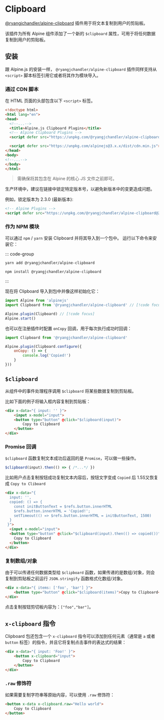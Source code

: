 # Clipboard

[@ryangjchandler/alpine-clipboard](https://github.com/ryangjchandler/alpine-clipboard) 插件用于将文本复制到用户的剪贴板。

该插件为所有 Alpine 组件添加了一个新的 `$clipboard` 属性，可用于将任何数据复制到用户的剪贴板。

## 安装

跟 Alpine.js 的安装一样， `@ryangjchandler/alpine-clipboard` 插件同样支持从 `<script>` 脚本标签引用它或者将其作为模块导入。

### 通过 CDN 脚本

在 HTML 页面的头部包含以下 `<script>` 标签。

```html
<!doctype html>
<html lang="en">
<head>
  <!--...-->
  <title>Alpine.js Clipboard Plugins</title>
  <!-- Alpine Clipboard Plugins -->
  <script defer src="https://unpkg.com/@ryangjchandler/alpine-clipboard@2.x.x/dist/alpine-clipboard.js"></script> // [!code focus]

  <script defer src="https://unpkg.com/alpinejs@3.x.x/dist/cdn.min.js"></script> // [!code focus]
</head>
<body>
<!--...-->
</body>
</html>
```
> 需确保将其包含在 Alpine 的核心 JS 文件之前即可。

生产环境中，建议在链接中锁定特定版本号，以避免新版本中的变更造成问题。

例如，锁定版本为 2.3.0 (最新版本):

```html
<!-- Alpine Plugins -->
<script defer src="https://unpkg.com/@ryangjchandler/alpine-clipboard@2.3.0/dist/alpine-clipboard.js"></script>
```

### 作为 NPM 模块

可以通过 `npm` / `yarn` 安装 Clipboard 并将其导入到一个包中。 运行以下命令来安装它：

::: code-group

```bash [yarn]
yarn add @ryangjchandler/alpine-clipboard
```

```bash [npm]
npm install @ryangjchandler/alpine-clipboard
```

:::

现在将 Clipboard 导入到包中并像这样初始化它：

```javascript
import Alpine from 'alpinejs'
import Clipboard from '@ryangjchandler/alpine-clipboard' // [!code focus]

Alpine.plugin(Clipboard) // [!code focus]
Alpine.start()
```

也可以在注册插件时配置 `onCopy` 回调，用于每次执行成功时回调：

```javascript
import Clipboard from '@ryangjchandler/alpine-clipboard'

Alpine.plugin(Clipboard.configure({
    onCopy: () => {
        console.log('Copied!')
    }
}))
```

## `$clipboard`

从组件中的事件处理程序调用 `$clipboard` 将某些数据复制到剪贴板。

比如下面的例子将输入框内容复制到剪贴板：

```html
<div x-data="{ input: '' }">
    <input x-model="input">
    <button type="button" @click="$clipboard(input)">
        Copy to Clipboard
    </button>
</div>
```

### Promise 回调

`$clipboard` 函数复制文本成功后返回的是 `Promise`，可以做一些操作。

```javascript
$clipboard(input).then(() => { /*...*/ })
```

比如用户点击复制按钮成功复制文本内容后，按钮文字变成 `Copied` 后 1.5S又恢复成 `Copy to Cliboard`

```html
<div x-data="{
  input: '',
  copied: () => {
    const initButtonText = $refs.button.innerHTML
    $refs.button.innerHTML = 'Copied!';
    setTimeout(() => $refs.button.innerHTML = initButtonText, 1500)
  }
 }">
  <input x-model="input">
  <button type="button" @click="$clipboard(input).then(() => copied())" x-ref="button">
    Copy to Clipboard
  </button>
</div>
```

### 复制数组/对象

由于可以传递任何数据类型给 `$clipboard` 函数，如果传递的是数组/对象，则会复制到剪贴板之前运行 `JSON.stringify` 函数格式化数组/对象。

```html
<div x-data="{ items: ['foo', 'bar'] }">
    <button type="button" @click="$clipboard(items)">Copy to Clipboard</button>
</div>
```

点击复制按钮剪切板内容为：`["foo","bar"]`。

## `x-clipboard` 指令

Clipboard 包还包含一个 `x-clipboard` 指令可以添加到任何元素（通常是 `a` 或者 `button` 标签）的指令，并且它将复制点击事件的表达式的结果：

```html
<div x-data="{ input: 'Foo!' }">
    <button x-clipboard="input">
        Copy to Clipboard
    </button>
</div>
```

### `.raw` 修饰符

如果需要复制字符串等原始内容，可以使用 `.raw` 修饰符：

```html
<button x-data x-clipboard.raw="Hello world">
    Copy to Clipboard
</button>
```
